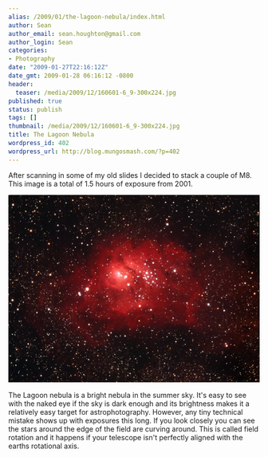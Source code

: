 ```yaml
---
alias: /2009/01/the-lagoon-nebula/index.html
author: Sean
author_email: sean.houghton@gmail.com
author_login: Sean
categories:
- Photography
date: "2009-01-27T22:16:12Z"
date_gmt: 2009-01-28 06:16:12 -0800
header:
  teaser: /media/2009/12/160601-6_9-300x224.jpg
published: true
status: publish
tags: []
thumbnail: /media/2009/12/160601-6_9-300x224.jpg
title: The Lagoon Nebula
wordpress_id: 402
wordpress_url: http://blog.mungosmash.com/?p=402
---
```

After scanning in some of my old slides I decided to stack a couple of M8. This image is a total of 1.5 hours of exposure from 2001.


![](160601-6_9.jpg)


The Lagoon nebula is a bright nebula in the summer sky. It's easy to see with the naked eye if the sky is dark enough and its brightness makes it a relatively easy target for astrophotography. However, any tiny technical mistake shows up with exposures this long. If you look closely you can see the stars around the edge of the field are curving around. This is called field rotation and it happens if your telescope isn't perfectly aligned with the earths rotational axis.

